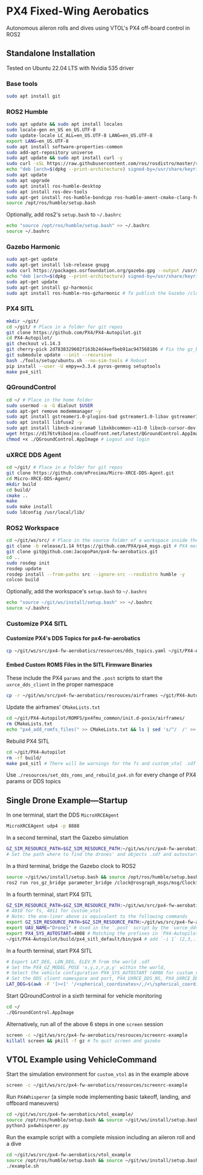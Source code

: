 # PX4 Fixed-Wing Aerobatics

Autonomous aileron rolls and dives using VTOL's PX4 off-board control in ROS2

## Standalone Installation

Tested on Ubuntu 22.04 LTS with Nvidia 535 driver

### Base tools

```sh
sudo apt install git
```

### ROS2 Humble

```sh
sudo apt update && sudo apt install locales
sudo locale-gen en_US en_US.UTF-8
sudo update-locale LC_ALL=en_US.UTF-8 LANG=en_US.UTF-8
export LANG=en_US.UTF-8
sudo apt install software-properties-common
sudo add-apt-repository universe
sudo apt update && sudo apt install curl -y
sudo curl -sSL https://raw.githubusercontent.com/ros/rosdistro/master/ros.key -o /usr/share/keyrings/ros-archive-keyring.gpg
echo "deb [arch=$(dpkg --print-architecture) signed-by=/usr/share/keyrings/ros-archive-keyring.gpg] http://packages.ros.org/ros2/ubuntu $(. /etc/os-release && echo $UBUNTU_CODENAME) main" | sudo tee /etc/apt/sources.list.d/ros2.list > /dev/null
sudo apt update
sudo apt upgrade
sudo apt install ros-humble-desktop
sudo apt install ros-dev-tools
sudo apt-get install ros-humble-bondcpp ros-humble-ament-cmake-clang-format # Missing dependencies
source /opt/ros/humble/setup.bash
```

Optionally, add ros2's `setup.bash` to `~/.bashrc`

```sh
echo "source /opt/ros/humble/setup.bash" >> ~/.bashrc
source ~/.bashrc
```

### Gazebo Harmonic

```sh
sudo apt-get update
sudo apt-get install lsb-release gnupg
sudo curl https://packages.osrfoundation.org/gazebo.gpg --output /usr/share/keyrings/pkgs-osrf-archive-keyring.gpg
echo "deb [arch=$(dpkg --print-architecture) signed-by=/usr/share/keyrings/pkgs-osrf-archive-keyring.gpg] http://packages.osrfoundation.org/gazebo/ubuntu-stable $(lsb_release -cs) main" | sudo tee /etc/apt/sources.list.d/gazebo-stable.list > /dev/null
sudo apt-get update
sudo apt-get install gz-harmonic
sudo apt install ros-humble-ros-gzharmonic # To publish the Gazebo /clock topic used by ROS2 when use_sim_time is true
```

### PX4 SITL

```sh
mkdir ~/git/
cd ~/git/ # Place in a folder for git repos
git clone https://github.com/PX4/PX4-Autopilot.git
cd PX4-Autopilot/
git checkout v1.14.3
git cherry-pick 2d7838329602f163b24d4eefbeb91ac947568186 # Fix the gz_bridge of PX4 1.14 to use Gazebo Harmonic (see [PR 22207](https://github.com/PX4/PX4-Autopilot/pull/22207))
git submodule update --init --recursive
bash ./Tools/setup/ubuntu.sh --no-sim-tools # Reboot
pip install --user -U empy==3.3.4 pyros-genmsg setuptools
make px4_sitl
```

### QGroundControl

```sh
cd ~/ # Place in the home folder
sudo usermod -a -G dialout $USER
sudo apt-get remove modemmanager -y
sudo apt install gstreamer1.0-plugins-bad gstreamer1.0-libav gstreamer1.0-gl -y
sudo apt install libfuse2 -y
sudo apt install libxcb-xinerama0 libxkbcommon-x11-0 libxcb-cursor-dev -y
wget https://d176tv9ibo4jno.cloudfront.net/latest/QGroundControl.AppImage # From https://docs.qgroundcontrol.com/master/en/qgc-user-guide/getting_started/download_and_install.html
chmod +x ./QGroundControl.AppImage # Logout and login
```

### uXRCE DDS Agent

```sh
cd ~/git/ # Place in a folder for git repos
git clone https://github.com/eProsima/Micro-XRCE-DDS-Agent.git
cd Micro-XRCE-DDS-Agent/
mkdir build
cd build/
cmake ..
make
sudo make install
sudo ldconfig /usr/local/lib/
```

### ROS2 Workspace

```sh
cd ~/git/ws/src/ # Place in the source folder of a workspace inside the git folder
git clone -b release/1.14 https://github.com/PX4/px4_msgs.git # PX4 messages definitions
git clone git@github.com:JacopoPan/px4-fw-aerobatics.git
cd ..
sudo rosdep init
rosdep update
rosdep install --from-paths src --ignore-src --rosdistro humble -y
colcon build
```

Optionally, add the workspace's `setup.bash` to `~/.bashrc`

```sh
echo "source ~/git/ws/install/setup.bash" >> ~/.bashrc
source ~/.bashrc
```

### Customize PX4 SITL

#### Customize PX4's DDS Topics for px4-fw-aerobatics

```sh
cp ~/git/ws/src/px4-fw-aerobatics/resources/dds_topics.yaml ~/git/PX4-Autopilot/src/modules/uxrce_dds_client/dds_topics.yaml 
```

#### Embed Custom ROMS Files in the SITL Firmware Binaries

These include the PX4 `params` and the `.post` scripts to start the `uxrce_dds_client` in the proper namespace
```sh
cp -r ~/git/ws/src/px4-fw-aerobatics/resrouces/airframes ~/git/PX4-Autopilot/ROMFS/px4fmu_common/init.d-posix/
```
Update the airframes' `CMakeLists.txt`
```sh
cd ~/git/PX4-Autopilot/ROMFS/px4fmu_common/init.d-posix/airframes/
rm CMakeLists.txt
echo "px4_add_romfs_files(" >> CMakeLists.txt && ls | sed 's/^/  /' >> CMakeLists.txt && echo ")" >> CMakeLists.txt
```

Rebuild PX4 SITL

```sh
cd ~/git/PX4-Autopilot
rm -rf build/
make px4_sitl # There will be warnings for the fs and custom_vtol .sdf not being within PX4-Autopilot 
```

Use `./resources/set_dds_roms_and_rebuild_px4.sh` for every change of PX4 params or DDS topics

## Single Drone Example—Startup

In one terminal, start the DDS `MicroXRCEAgent`

```sh
MicroXRCEAgent udp4 -p 8888
```

In a second terminal, start the Gazebo simulation

```sh
GZ_SIM_RESOURCE_PATH=$GZ_SIM_RESOURCE_PATH:~/git/ws/src/px4-fw-aerobatics/resources/models gz sim -r ~/git/ws/src/px4-fw-aerobatics/resrouces/worlds/default.sdf
# Set the path where to find the drones' and objects .sdf and autostart (with `-r`) the default simulation world
```

In a third terminal, bridge the Gazebo clock to ROS2

```sh
source ~/git/ws/install/setup.bash && source /opt/ros/humble/setup.bash
ros2 run ros_gz_bridge parameter_bridge /clock@rosgraph_msgs/msg/Clock[gz.msgs.Clock
```

In a fourth terminal, start PX4 SITL

```sh
GZ_SIM_RESOURCE_PATH=$GZ_SIM_RESOURCE_PATH:~/git/ws/src/px4-fw-aerobatics/resrouces/models UAV_NAME="Drone1" PX4_SYS_AUTOSTART=4010 ~/git/PX4-Autopilot/build/px4_sitl_default/bin/px4 
# 4010 for fs, 4011 for custom_vtol
# Note: the one-liner above is equivalent to the following commands
export GZ_SIM_RESOURCE_PATH=$GZ_SIM_RESOURCE_PATH:~/git/ws/src/px4-fw-aerobatics/resrouces/models # Where to find the drones' and objects .sdf
export UAV_NAME="Drone1" # Used in the `.post` script by the `uxrce_dds_client`
export PX4_SYS_AUTOSTART=4008 # Matching the prefixes in `PX4-Autopilot/ROMFS/px4fmu_common/init.d-posix`
~/git/PX4-Autopilot/build/px4_sitl_default/bin/px4 # add `-i 1` (2,3,..) for additional instances of PX4
```

In a fourth terminal, start PX4 SITL

```sh
# Export LAT_DEG, LON_DEG, ELEV_M from the world .sdf
# Set the PX4_GZ_MODEL_POSE 'x,y,z,r,p,y' within the world,
# Select the vehicle configuration PX4_SYS_AUTOSTART (4008 for custom_vtol)
# Set the DDS client namespace and port, PX4_UXRCE_DDS_NS, PX4_UXRCE_DDS_PORT
LAT_DEG=$(awk -F '[><]' '/<spherical_coordinates>/,/<\/spherical_coordinates>/' ~/git/ws/src/px4-fw-aerobatics/resources/worlds/default.sdf | awk -F '[><]' '/latitude_deg/ {print $3}') LON_DEG=$(awk -F '[><]' '/<spherical_coordinates>/,/<\/spherical_coordinates>/' ~/git/ws/src/px4-fw-aerobatics/resources/worlds/default.sdf | awk -F '[><]' '/longitude_deg/ {print $3}') ELEV_M=$(awk -F '[><]' '/<spherical_coordinates>/,/<\/spherical_coordinates>/' ~/git/ws/src/px4-fw-aerobatics/resources/worlds/default.sdf | awk -F '[><]' '/elevation/ {print $3}') PX4_GZ_MODEL_POSE='0,0,0,0,0,0' PX4_SYS_AUTOSTART=4008 PX4_UXRCE_DDS_NS="Drone1" PX4_UXRCE_DDS_PORT=8888 ~/git/PX4-Autopilot/build/px4_sitl_default/bin/px4 # add `-i 1` (2,3,..) for additional instances of PX4
```

Start QGroundControl in a sixth terminal for vehicle monitoring

```sh
cd ~/
./QGroundControl.AppImage
```

Alternatively, run all of the above 6 steps in one `screen` session

```sh
screen -c ~/git/ws/src/px4-fw-aerobatics/resrouces/screenrc-example
killall screen && pkill -f gz # To quit screen and gazebo
```

## VTOL Example using VehicleCommand

Start the simulation environment for `custom_vtol` as in the example above

```sh
screen -c ~/git/ws/src/px4-fw-aerobatics/resources/screenrc-example
```

Run `PX4Whisperer` (a simple node implementing basic takeoff, landing, and offboard maneuvers)

```sh
cd ~/git/ws/src/px4-fw-aerobatics/vtol_example/
source /opt/ros/humble/setup.bash && source ~/git/ws/install/setup.bash 
python3 px4whisperer.py
```

Run the example script with a complete mission including an aileron roll and a dive

```sh
cd ~/git/ws/src/px4-fw-aerobatics/vtol_example
source /opt/ros/humble/setup.bash && source ~/git/ws/install/setup.bash 
./example.sh
```
